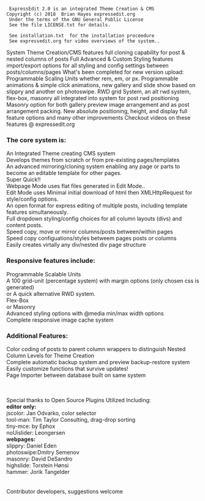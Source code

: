 
     ExpressEdit 2.0 is an integrated Theme Creation & CMS 
	Copyright (c) 2018  Brian Hayes expressedit.org 
     Under the terms of the GNU General Public License   
     See the file LICENSE.txt for details.  

     See installation.txt  for the installation proceedure 
     See expressedit.org for video overviews of the system..
     
System Theme Creation/CMS features full cloning capability for post & nested columns of posts
Full Advanced & Custom Styling features import/export options for all styling and config settings between posts/columns/pages
What's been completed for new version upload:
Programmable Scaling Units whether rem, em, or px. 
Programmable animations & simple click animations,
new gallery and slide show based on slippry and another on photoswipe.
RWD grid System, an alt rwd system, flex-box, masonry all integrated into system for post rwd positioning
Masonry option for both gallery preview image arrangement and as post arrangement packing.
New  absolute positioning, height, and display full feature options and many other improvements
Checkout videos on these features @ expressedit.org

<h3>The core system is:</h3>

An Integrated Theme creating CMS system<br>
Develops themes from scratch or from pre-existing pages/templates<br>
An advanced mirroring/cloning system enabling any page or parts to become an editable template for other pages.<br>
Super Quick!!<br>
Webpage Mode uses flat files generated in Edit Mode..<br>
Edit Mode uses Minimal initial download of html then XMLHttpRequest for style/config options.<br>
An open format for express editing of multiple posts, including template features simultaneously.<br>
Full dropdown styling/config choices for all column layouts (divs) and content posts. <br>
Speed copy, move or mirror columns/posts between/within pages<br>
Speed copy configuations/styles betweem pages posts or columns<br>
Easily creates virtally any div/nested div page structure<br>

<h3>Responsive features include:</h3>
Programmable Scalable Units<br>
A 100 grid-unit (percentage system) with margin options   (only chosen css is generated)<br>
or A quick alternative RWD system.<br>
Flex-Box <br>
or Masonry <br>
Advanced styling options with @media min/max width options<br>
Complete responsive image cache system<br>

<h3>Additional Features:</h3>
Color coding of posts to parent column wrappers to distinguish Nested Column Levels for Theme Creation<br> 
Complete automatic backup system and preview backup-restore system    <br> 
Easily customize functions that survive updates!<br>
Page Importer between database built on same system<br> <br> <br> 


Special thanks to Open Source Plugins Utilized Including:<br>
<b>editor only:</b> <br>
jscolor: Jan Odvarko, color selector<br>
tool-man: Tim Taylor Consulting, drag-drop sorting<br>
tiny-mce: by Ephox<br>
noUislider: Leongersen<br>
<b>webpages:</b><br>
slippry: Daniel Eden<br>
photoswipe:Dmitry Semenov<br>
masonry:  David DeSandro<br>
highslide: Torstein Hønsi<br>
hammer: Jorik Tangelder <br><br> <br> 
Contributor developers, suggestions welcome
 